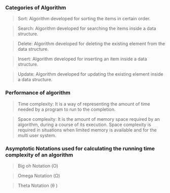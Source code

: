### Categories of Algorithm

> Sort: Algorithm developed for sorting the items in certain order.

> Search: Algorithm developed for searching the items inside a data structure.

> Delete: Algorithm developed for deleting the existing element from the data structure.

> Insert: Algorithm developed for inserting an item inside a data structure.

> Update: Algorithm developed for updating the existing element inside a data structure.

### Performance of algorithm
> Time complexity: It is a way of representing the amount of time needed by a program to run to the completion.

> Space complexity: It is the amount of memory space required by an algorithm, during a course of its execution. 
Space complexity is required in situations when limited memory is available and for the multi user system.

### Asymptotic Notations used for calculating the running time complexity of an algorithm

>Big oh Notation (Ο)

>Omega Notation (Ω)

>Theta Notation (θ
)
